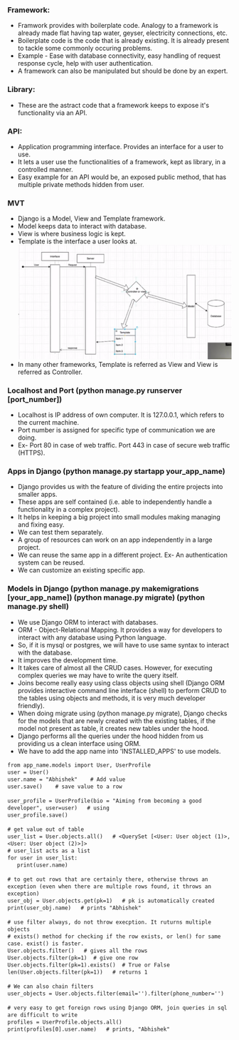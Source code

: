 ### Framework:
- Framwork provides with boilerplate code. Analogy to a framework is already made flat having tap water, geyser, electricity connections, etc.
- Boilerplate code is the code that is already existing. It is already present to tackle some commonly occuring problems.
- Example - Ease with database connectivity, easy handling of request response cycle, help with user authentication.
- A framework can also be manipulated but should be done by an expert.
### Library:
- These are the astract code that a framework keeps to expose it's functionality via an API.
### API:
- Application programming interface. Provides an interface for a user to use.
- It lets a user use the functionalities of a framework, kept as library, in a controlled manner.
- Easy example for an API would be, an exposed public method, that has multiple private methods hidden from user.
### MVT
- Django is a Model, View and Template framework.
- Model keeps data to interact with database.
- View is where business logic is kept.
- Template is the interface a user looks at.
![Example Image](Django_MVT.png)
- In many other frameworks, Template is referred as View and View is referred as Controller.

### Localhost and Port (python manage.py runserver [port_number])
- Localhost is IP address of own computer. It is 127.0.0.1, which refers to the current machine.
- Port number is assigned for specific type of communication we are doing.
- Ex- Port 80 in case of web traffic. Port 443 in case of secure web traffic (HTTPS).

### Apps in Django  (python manage.py startapp your_app_name)
- Django provides us with the feature of dividing the entire projects into smaller apps.
- These apps are self contained (i.e. able to independently handle a functionality in a complex project).
- It helps in keeping a big project into small modules making managing and fixing easy.
- We can test them separately.
- A group of resources can work on an app independently in a large project.
- We can reuse the same app in a different project. Ex- An authentication system can be reused.
- We can customize an existing specific app.

### Models in Django (python manage.py makemigrations [your_app_name])  (python manage.py migrate)  (python manage.py shell)
- We use Django ORM to interact with databases.
- ORM - Object-Relational Mapping. It provides a way for developers to interact with any database using Python language.
- So, if it is mysql or postgres, we will have to use same syntax to interact with the database.
- It improves the development time.
- It takes care of almost all the CRUD cases. However, for executing complex queries we may have to write the query itself.
- Joins become really easy using class objects using shell (Django ORM provides interactive command line interface (shell) to perform CRUD to the tables using objects and methods, it is very much developer friendly).
- When doing migrate using (python manage.py migrate), Django checks for the models that are newly created with the existing tables, if the model not present as table, it creates new tables under the hood.
- Django performs all the queries under the hood hidden from us providing us a clean interface using ORM.
- We have to add the app name into 'INSTALLED_APPS' to use models.
```shell
from app_name.models import User, UserProfile
user = User()
user.name = "Abhishek"    # Add value
user.save()    # save value to a row

user_profile = UserProfile(bio = "Aiming from becoming a good developer", user=user)   # using
user_profile.save()

# get value out of table
user_list = User.objects.all()   # <QuerySet [<User: User object (1)>, <User: User object (2)>]>
# user_list acts as a list
for user in user_list:
   print(user.name)

# to get out rows that are certainly there, otherwise throws an exception (even when there are multiple rows found, it throws an exception)
user_obj = User.objects.get(pk=1)   # pk is automatically created
print(user_obj.name)   # prints "Abhishek"

# use filter always, do not throw execption. It ruturns multiple objects
# exists() method for checking if the row exists, or len() for same case. exist() is faster.
User.objects.filter()   # gives all the rows
User.objects.filter(pk=1)  # give one row
User.objects.filter(pk=1).exists()  # True or False
len(User.objects.filter(pk=1))   # returns 1

# We can also chain filters
user_objects = User.objects.filter(email='').filter(phone_number='')

# very easy to get foreign rows using Django ORM, join queries in sql are difficult to write
profiles = UserProfile.objects.all()
print(profiles[0].user.name)   # prints, "Abhishek"
```
